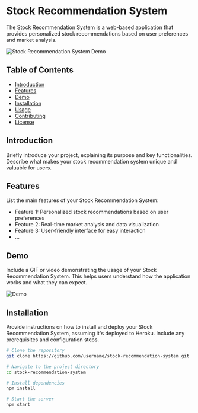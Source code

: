 # Stock Recommendation System

The Stock Recommendation System is a web-based application that provides personalized stock recommendations based on user preferences and market analysis.

![Stock Recommendation System Demo](demo.gif)

## Table of Contents

- [Introduction](#introduction)
- [Features](#features)
- [Demo](#demo)
- [Installation](#installation)
- [Usage](#usage)
- [Contributing](#contributing)
- [License](#license)

## Introduction

Briefly introduce your project, explaining its purpose and key functionalities. Describe what makes your stock recommendation system unique and valuable for users.

## Features

List the main features of your Stock Recommendation System:

- Feature 1: Personalized stock recommendations based on user preferences
- Feature 2: Real-time market analysis and data visualization
- Feature 3: User-friendly interface for easy interaction
- ...

## Demo

Include a GIF or video demonstrating the usage of your Stock Recommendation System. This helps users understand how the application works and what they can expect.

![Demo](demo.gif)

## Installation

Provide instructions on how to install and deploy your Stock Recommendation System, assuming it's deployed to Heroku. Include any prerequisites and configuration steps.

```bash
# Clone the repository
git clone https://github.com/username/stock-recommendation-system.git

# Navigate to the project directory
cd stock-recommendation-system

# Install dependencies
npm install

# Start the server
npm start
